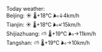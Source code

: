 Today weather:  
Beijing: ☀️   🌡️+18°C 🌬️↓4km/h  
Tianjin: ☀️   🌡️+18°C 🌬️↙15km/h  
Shijiazhuang: ⛅️  🌡️+19°C 🌬️→11km/h  
Tangshan: ⛅️  🌡️+19°C 🌬️→10km/h  
